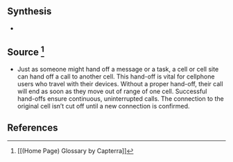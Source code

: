 ## Synthesis
- 
## Source [^1]
- Just as someone might hand off a message or a task, a cell or cell site can hand off a call to another cell. This hand-off is vital for cellphone users who travel with their devices. Without a proper hand-off, their call will end as soon as they move out of range of one cell. Successful hand-offs ensure continuous, uninterrupted calls. The connection to the original cell isn’t cut off until a new connection is confirmed.
## References

[^1]: [[(Home Page) Glossary by Capterra]]